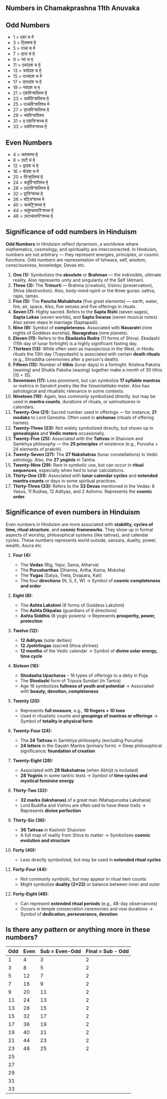 


## Numbers in Chamakprashna 11th Anuvaka

## Odd Numbers
- 1 >	एका॑ च मे
- 3 >	ति॒स्रश्च॑ मे॒
- 5 >	पञ्च॑ च मे
- 7 >	स॒प्त च॑ मे॒
- 9 >	नव॑ च म॒
- 11 >	एका॑दश च मे॒
- 13 >	त्रयो॑दश च मे॒
- 15 >	पञ्च॑दश च मे
- 17 >	स॒प्तद॑श च मे॒
- 19 >	नव॑दश च म॒
- 21 >	एक॑विꣳशतिश्च मे॒
- 23 >	त्रयो॑विꣳशतिश्च मे॒
- 25 >	पञ्च॑विꣳशतिश्च मे
- 27 >	स॒प्तविꣳ॑शतिश्च मे॒
- 29 >	नव॑विꣳशतिश्च
- 31 >	म॒ एक॑त्रिꣳशच्च मे॒
- 33 >	त्रय॑स्त्रिꣳशच्च मे॒
	
## Even Numbers	
- 4 >	चत॑स्रश्च मे॒
- 8 >	ऽष्टौ च॑ मे॒
- 12 >	द्वाद॑श च मे॒
- 16 >	षोड॑श च मे
- 20 >	विꣳश॒तिश्च॑ मे॒
- 24 >	चतु॑र्विꣳशतिश्च मे॒
- 28 >	ऽष्टाविꣳ॑शतिश्च मे॒
- 32 >	द्वात्रिꣳ॑शच्च मे॒
- 36 >	षट्त्रिꣳ॑शच्च मे
- 40 >	चत्वरि॒ꣳ॒शच्च॑ मे॒
- 44 >	चतु॑श्चत्वारिꣳशच्च मे॒
- 48 >	ऽष्टाच॑त्वारिꣳशच्च मे॒


## Significance of **odd numbers** in Hinduism 
**Odd Numbers** in Hinduism reflect dynamism, a worldview where mathematics, cosmology, and spirituality are interconnected. In Hinduism, numbers are not arbitrary — they represent energies, principles, or cosmic functions. Odd numbers are representation of Ishwara, self, wisdom, consciousness, knowledge, Devas etc.

1. **One (1):**	Symbolizes the **absolute** or **Brahman** — the indivisible, ultimate reality. Also represents unity and singularity of the Self (Atman).
2. **Three (3):**	The **Trimurti** — Brahma (creation), Vishnu (preservation), Shiva (destruction). Also, body-mind-spirit or the three gunas: sattva, rajas, tamas.
3. **Five (5):**	The **Pancha Mahabhuta** (five great elements) — earth, water, fire, air, space. Also, five senses and five offerings in rituals.
4. **Seven (7):**	Highly sacred. Refers to the **Sapta Rishi** (seven sages), **Sapta Lokas** (seven worlds), and **Sapta Swaras** (seven musical notes). Also seven steps in marriage (Saptapadi).
5. **Nine (9):**	Symbol of **completeness**. Associated with **Navaratri** (nine nights of Goddess worship), **Navagrahas** (nine planets).
6. **Eleven (11):**	Refers to the **Ekadasha Rudra** (11 forms of Shiva). Ekadashi (11th day of lunar fortnight) is a highly significant fasting day.
7. **Thirteen (13):**	While often seen as inauspicious in the West, in Hindu rituals the 13th day (Trayodashi) is associated with certain **death rituals** (e.g., Shraddha ceremonies after a person's death).
8. **Fifteen (15):**	Number of **tithis** (lunar days) in a fortnight. Krishna Paksha (waning) and Shukla Paksha (waxing) together make a month of 30 tithis (15 + 15).
9. **Seventeen (17):**	Less prominent, but can symbolize **17 syllable mantras** or metrics in Sanskrit poetry like the *Vasantatilaka* meter. Also has astrological and ritualistic relevance in some contexts.
10. **Nineteen (19):**	Again, less commonly symbolized directly, but may be used in **mantra counts**, durations of rituals, or *samvatsaras* in calendars.
11. **Twenty-One (21):**	Sacred number used in offerings — for instance, **21 modaks** to Lord Ganesha. Often used in **archanas** (rituals of offering names).
12. **Twenty-Three (23):**	Not widely symbolized directly, but shows up in **genealogies** and **Vedic meters** occasionally.
13. **Twenty-Five (25):**	Associated with the **Tattvas** in Shaivism and Samkhya philosophy — the **25 principles** of existence (e.g., Purusha + 24 elements of prakriti).
14. **Twenty-Seven (27):**	The **27 Nakshatras** (lunar constellations) in Vedic astrology. Also, the **27 yoginis** in Tantra.
15. **Twenty-Nine (29):**	Rare in symbolic use, but can occur in **ritual sequences**, especially when tied to lunar calculations.
16. **Thirty-One (31):**	Associated with **lunar calendar cycles** and **extended mantra counts** or days in some spiritual practices.
17. **Thirty-Three (33):**	Refers to the **33 Devas** mentioned in the Vedas: 8 Vasus, 11 Rudras, 12 Adityas, and 2 Ashvins. Represents the **cosmic order**.


## Significance of **even numbers** in Hinduism
Even numbers in Hinduism are more associated with **stability, cycles of time, ritual structure**, and **cosmic frameworks**. They show up in formal aspects of worship, philosophical systems (like tattvas), and calendar cycles. These numbers represents world outside, sansara, duality, power, wealth, Asura etc.


1. **Four (4):**

   * The **Vedas** (Rig, Yajur, Sama, Atharva)
   * The **Purusharthas** (Dharma, Artha, Kama, Moksha)
   * The **Yugas** (Satya, Treta, Dvapara, Kali)
   * The four **directions** (N, S, E, W)
     → Symbol of **cosmic completeness and order**

2. **Eight (8):**

   * The **Ashta Lakshmi** (8 forms of Goddess Lakshmi)
   * The **Ashta Dikpalas** (guardians of 8 directions)
   * **Ashta Siddhis** (8 yogic powers)
     → Represents **prosperity, power, protection**

3. **Twelve (12):**

	* **12 Adityas** (solar deities)
	* **12 Jyotirlingas** (sacred Shiva shrines)
	* **12 months** of the Vedic calendar
	  → Symbol of **divine solar energy, time cycle**

4. **Sixteen (16):**

	* **Shodasha Upacharas** – 16 types of offerings to a deity in Puja
	* The **Shodashi** form of Tripura Sundari (in Tantra)
	* Age 16 symbolizes **fullness of youth and potential**
	  → Associated with **beauty, devotion, completeness**

5. **Twenty (20):**

	* Represents **full measure**, e.g., **10 fingers + 10 toes**
	* Used in ritualistic counts and **groupings of mantras or offerings**
	  → Symbol of **totality in physical form**

6. **Twenty-Four (24):**

	* The **24 Tattvas** in Samkhya philosophy (excluding Purusha)
	* **24 letters** in the Gayatri Mantra (primary form)
	  → Deep philosophical significance; **foundation of creation**

7. **Twenty-Eight (28):**

	* Associated with **28 Nakshatras** (when Abhijit is included)
	* **28 Yoginis** in some tantric texts
	→ Symbol of **time cycles and mystical feminine energy**

8. **Thirty-Two (32):**

	* **32 marks (lakshanas)** of a great man (Mahapurusha Lakshana)
	* Lord Buddha and Vishnu are often said to have these traits
	  → Represents **divine perfection**

9. **Thirty-Six (36):**

	* **36 Tattvas** in Kashmir Shaivism
	* A full map of reality from Shiva to matter
	  → Symbolizes **cosmic evolution and structure**

10. **Forty (40):**
	* Less directly symbolized, but may be used in **extended ritual cycles**


11. **Forty-Four (44):**

	* Not commonly symbolic, but may appear in ritual item counts
	* Might symbolize **duality (2×22)** or balance between inner and outer

12. **Forty-Eight (48):**

	* Can represent **extended ritual periods** (e.g., 48-day observances)
	* Occurs in temple consecration ceremonies and vow durations
	  → Symbol of **dedication, perseverance, devotion**



## Is there any pattern or anything more in these numbers?


Odd  |  Even  |  Sub  = Even-Odd  |  Final = Sub - Odd
--- | --- |  --- | ---
1  |  4  |  3  |  2
3  |  8  |  5  |  2
5  |  12  |  7  |  2
7  |  16  |  9  |  2
9  |  20  |  11  |  2
11  |  24  |  13  |  2
13  |  28  |  15  |  2
15  |  32  |  17  |  2
17  |  36  |  19  |  2
19  |  40  |  21  |  2
21  |  44  |  23  |  2
23  |  48  |  25  |  2
25  |    |    |  
27  |    |    |  
29  |    |    |  
31  |    |    |  
33  |    |    |  